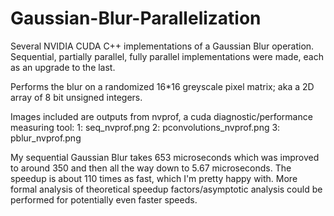 # Gaussian-Blur-Parallelization
Several NVIDIA CUDA C++ implementations of a Gaussian Blur operation. Sequential, partially parallel, fully parallel implementations were made, each as an upgrade to the last.

Performs the blur on a randomized 16*16 greyscale pixel matrix; aka a 2D array of 8 bit unsigned integers.

Images included are outputs from nvprof, a cuda diagnostic/performance measuring tool:
1: seq_nvprof.png
2: pconvolutions_nvprof.png
3: pblur_nvprof.png

My sequential Gaussian Blur takes 653 microseconds which was improved to around 350 and then all the way down to 5.67 microseconds. The speedup is about 110 times as fast, which I'm pretty happy with. More formal analysis of theoretical speedup factors/asymptotic analysis could be performed for potentially even faster speeds.
